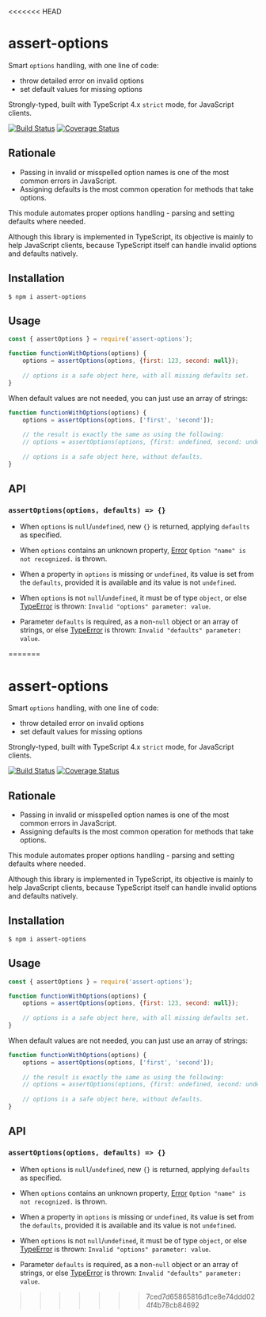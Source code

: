 <<<<<<< HEAD
# assert-options

Smart `options` handling, with one line of code:

* throw detailed error on invalid options
* set default values for missing options  

Strongly-typed, built with TypeScript 4.x `strict` mode, for JavaScript clients.

[![Build Status](https://travis-ci.org/vitaly-t/assert-options.svg?branch=master)](https://travis-ci.org/vitaly-t/assert-options)
[![Coverage Status](https://coveralls.io/repos/vitaly-t/assert-options/badge.svg?branch=master)](https://coveralls.io/r/vitaly-t/assert-options?branch=master)

## Rationale

* Passing in invalid or misspelled option names is one of the most common errors in JavaScript.
* Assigning defaults is the most common operation for methods that take options.  

This module automates proper options handling - parsing and setting defaults where needed.

Although this library is implemented in TypeScript, its objective is mainly to help JavaScript clients,
because TypeScript itself can handle invalid options and defaults natively. 

## Installation

```
$ npm i assert-options
```

## Usage

```js
const { assertOptions } = require('assert-options');

function functionWithOptions(options) {
    options = assertOptions(options, {first: 123, second: null});
    
    // options is a safe object here, with all missing defaults set.
}
```

When default values are not needed, you can just use an array of strings:

```js
function functionWithOptions(options) {
    options = assertOptions(options, ['first', 'second']);
    
    // the result is exactly the same as using the following:
    // options = assertOptions(options, {first: undefined, second: undefined});
    
    // options is a safe object here, without defaults.
}
```

## API

### `assertOptions(options, defaults) => {}` 

* When `options` is `null`/`undefined`, new `{}` is returned, applying `defaults` as specified.

* When `options` contains an unknown property, [Error] `Option "name" is not recognized.` is thrown.

* When a property in `options` is missing or `undefined`, its value is set from the `defaults`,
provided it is available and its value is not `undefined`.

* When `options` is not `null`/`undefined`, it must be of type `object`, or else [TypeError] is thrown:
`Invalid "options" parameter: value`.

* Parameter `defaults` is required, as a non-`null` object or an array of strings, or else [TypeError]
is thrown: `Invalid "defaults" parameter: value`.

[Error]:https://developer.mozilla.org/en-US/docs/Web/JavaScript/Reference/Global_Objects/Error
[TypeError]:https://developer.mozilla.org/en-US/docs/Web/JavaScript/Reference/Global_Objects/TypeError
=======
# assert-options

Smart `options` handling, with one line of code:

* throw detailed error on invalid options
* set default values for missing options  

Strongly-typed, built with TypeScript 4.x `strict` mode, for JavaScript clients.

[![Build Status](https://travis-ci.org/vitaly-t/assert-options.svg?branch=master)](https://travis-ci.org/vitaly-t/assert-options)
[![Coverage Status](https://coveralls.io/repos/vitaly-t/assert-options/badge.svg?branch=master)](https://coveralls.io/r/vitaly-t/assert-options?branch=master)

## Rationale

* Passing in invalid or misspelled option names is one of the most common errors in JavaScript.
* Assigning defaults is the most common operation for methods that take options.  

This module automates proper options handling - parsing and setting defaults where needed.

Although this library is implemented in TypeScript, its objective is mainly to help JavaScript clients,
because TypeScript itself can handle invalid options and defaults natively. 

## Installation

```
$ npm i assert-options
```

## Usage

```js
const { assertOptions } = require('assert-options');

function functionWithOptions(options) {
    options = assertOptions(options, {first: 123, second: null});
    
    // options is a safe object here, with all missing defaults set.
}
```

When default values are not needed, you can just use an array of strings:

```js
function functionWithOptions(options) {
    options = assertOptions(options, ['first', 'second']);
    
    // the result is exactly the same as using the following:
    // options = assertOptions(options, {first: undefined, second: undefined});
    
    // options is a safe object here, without defaults.
}
```

## API

### `assertOptions(options, defaults) => {}` 

* When `options` is `null`/`undefined`, new `{}` is returned, applying `defaults` as specified.

* When `options` contains an unknown property, [Error] `Option "name" is not recognized.` is thrown.

* When a property in `options` is missing or `undefined`, its value is set from the `defaults`,
provided it is available and its value is not `undefined`.

* When `options` is not `null`/`undefined`, it must be of type `object`, or else [TypeError] is thrown:
`Invalid "options" parameter: value`.

* Parameter `defaults` is required, as a non-`null` object or an array of strings, or else [TypeError]
is thrown: `Invalid "defaults" parameter: value`.

[Error]:https://developer.mozilla.org/en-US/docs/Web/JavaScript/Reference/Global_Objects/Error
[TypeError]:https://developer.mozilla.org/en-US/docs/Web/JavaScript/Reference/Global_Objects/TypeError
>>>>>>> 7ced7d65865816d1ce8e74ddd024f4b78cb84692
